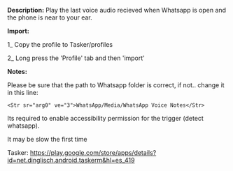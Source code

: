 **Description:**
Play the last voice audio recieved when Whatsapp is open and the phone is near to your ear.

**Import:**

1_ Copy the profile to Tasker/profiles

2_ Long press the 'Profile' tab and then 'import'

**Notes:**

Please be sure that the path to Whatsapp folder is correct, if not.. change it in this line:
```
<Str sr="arg0" ve="3">WhatsApp/Media/WhatsApp Voice Notes</Str>
```

Its required to enable accessibility permission for the trigger (detect whatsapp).

It may be slow the first time

Tasker: https://play.google.com/store/apps/details?id=net.dinglisch.android.taskerm&hl=es_419
